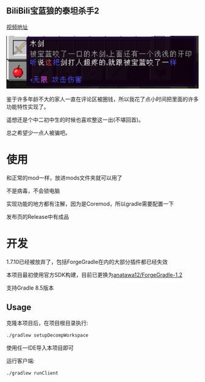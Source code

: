 ## BiliBili宝蓝狼的泰坦杀手2

[视频地址](https://www.bilibili.com/video/BV19t411V7Sk/?spm_id_from=333.880.my_history.page.click&vd_source=be3bfb135a20a47b0b6d49f912d5d069)

![物品描述](./screenshots/item.png)

鉴于许多年龄不大的家人一直在评论区被圈钱，所以我花了点小时间把里面的许多功能特性实现了。

遥想还是个中二初中生的时候也喜欢整这一出(不堪回首)。

总之希望少一点人被骗吧。


# 使用

和正常的mod一样，放进mods文件夹就可以用了  

不是病毒，不会锁电脑

实现功能的地方都有注解，因为是Coremod，所以gradle需要配置一下  

发布页的Release中有成品  

# 开发

1.7.10已经被放弃了，包括ForgeGradle在内的大部分插件都已经失效  

本项目最初使用官方SDK构建，目前已更换为[anatawa12/ForgeGradle-1.2](https://github.com/anatawa12/ForgeGradle-1.2)

支持Gradle 8.5版本

## Usage

克隆本项目后，在项目根目录执行:

```bash
./gradlew setupDecompWorkspace
```

使用任一IDE导入本项目即可

运行客户端:

```bash
./gradlew runClient
```


